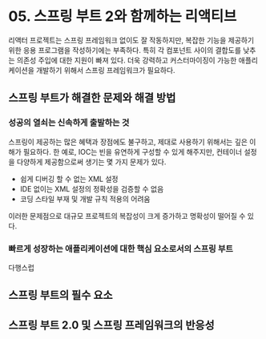 # 05. 스프링 부트 2와 함께하는 리액티브

리액터 프로젝트는 스프링 프레임워크 없이도 잘 작동하지만, 복잡한 기능을 제공하기 위한 응용 프로그램을 작성하기에는 부족하다. 특히 각 컴포넌트 사이의 결합도를 낮추는 의존성 주입에 대한 지원이 빠져 있다. 더욱 강력하고 커스터마이징이 가능한 애플리케이션을 개발하기 위해서 스프링 프레임워크가 필요하다.

## 스프링 부트가 해결한 문제와 해결 방법

### 성공의 열쇠는 신속하게 출발하는 것

스프링이 제공하는 많은 혜택과 장점에도 불구하고, 제대로 사용하기 위해서는 깊은 이해가 필요하다. 한 예로, IOC는 빈을 유연하게 구성할 수 있게 해주지만, 컨테이너 설정을 다양하게 제공함으로써 생기는 몇 가지 문제가 있다. 

* 쉽게 디버깅 할 수 없는 XML 설정
* IDE 없이는 XML 설정의 정확성을 검증할 수 없음
* 코딩 스타일 부재 및 개발 규칙 적용의 어려움

이러한 문제점으로 대규모 프로젝트의 복잡성이 크게 증가하고 명확성이 떨어질 수 있다.

### 빠르게 성장하는 애플리케이션에 대한 핵심 요소로서의 스프링 부트

다행스럽

## 스프링 부트의 필수 요소

## 스프링 부트 2.0 및 스프링 프레임워크의 반응성



